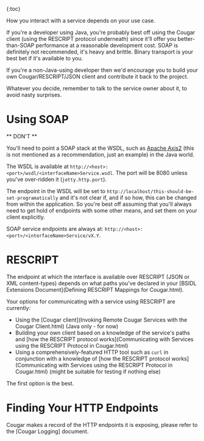 ---
---
{:toc}

How you interact with a service depends on your use case. 

If you're a developer using Java, you're probably best off using the Cougar client (using the RESCRIPT protocol
underneath) since it'll offer you better-than-SOAP performance at a reasonable development cost.
SOAP is definitely not recommended, it's heavy and brittle. Binary transport is your best bet if it's available to you.

If you're a non-Java-using developer then we'd encourage you to build your own Cougar/RESCRIPT/JSON client and contribute
it back to the project.

Whatever you decide, remember to talk to the service owner about it, to avoid nasty surprises.

# Using SOAP

** DON'T **

You'll need to point a SOAP stack at the WSDL, such as [Apache Axis2](http://axis.apache.org/axis2/java/core/docs/quickstartguide.html#clientadb)
(this is not mentioned as a recommendation, just an example) in the Java world.

The WSDL is available at ```http://<host>:<port>/wsdl/<interfaceName>Service.wsdl```.  The port will be 8080 unless you've
over-ridden it (```jetty.http.port```).

The endpoint in the WSDL will be set to ```http://localhost/this-should-be-set-programatically``` and it's not clear if,
and if so how, this can be changed from within the application. So you're best off assuming that you'll always need to get
hold of endpoints with some other means, and set them on your client explicitly.

SOAP service endpoints are always at: ```http://<host>:<port>/<interfaceName>Service/vX.Y```.

# RESCRIPT

The endpoint at which the interface is available over RESCRIPT (JSON or XML content-types) depends on what paths you've
declared in your [BSIDL Extensions Document](Defining RESCRIPT Mappings for Cougar.html).

Your options for communicating with a service using RESCRIPT are currently:

* Using the [Cougar client](Invoking Remote Cougar Services with the Cougar Client.html) (Java only - for now)
* Building your own client based on a knowledge of the service's paths and [how the RESCRIPT protocol works](Communicating with Services using the RESCRIPT Protocol in Cougar.html)
* Using a comprehensively-featured HTTP tool such as ```curl``` in conjunction with a knowledge of [how the RESCRIPT protocol works](Communicating with Services using the RESCRIPT Protocol in Cougar.html) (might be suitable for testing if nothing else)

The first option is the best.

# Finding Your HTTP Endpoints

Cougar makes a record of the HTTP endpoints it is exposing, please refer to the [Cougar Logging] document.